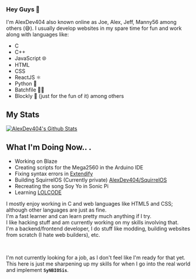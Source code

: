 ### Hey Guys 👋

I'm AlexDev404 also known online as Joe, Alex, Jeff, Manny56 among others (😅).
I usually develop websites in my spare time for fun and work along with languages like:
- C
- C++ 
- JavaScript 🌐
- HTML
- CSS
- ReactJS ⚛
- Python 🐍
- Batchfile 👨‍💻
- Blockly 🧱 (just for the fun of it) 
among others

## My Stats

[![AlexDev404's Github Stats](https://github-readme-stats.vercel.app/api?username=alexdev404&show_icons=true&theme=slateorange
)](https://github.com/anuraghazra/github-readme-stats) 

## What I'm Doing Now.. .
- Working on Blaze
- Creating scripts for the Mega2560 in the Arduino IDE
- Fixing syntax errors in [Extendify](https://github.com/AlexDev404/Extendify)
- Building SquirrelOS (Currently private) [AlexDev404/SquirrelOS](https://github.com/AlexDev404/SquirrelOS)
- Recreating the song Soy Yo in Sonic Pi
- Learning [LOLCODE](https://github.com/justinmeza/lolcode-spec/blob/master/v1.2/lolcode-spec-v1.2.md)

I mostly enjoy working in C and web languages like HTML5 and CSS; although other languages are just as fine. <br>
I'm a fast learner and can learn pretty much anything if I try. <br>
I like hacking stuff and am currently working on my skills involving that. <br>
I'm a backend/frontend developer, I do stuff like modding, building websites from scratch (I hate web builders), etc.

<br>

I'm not currently looking for a job, as I don't feel like I'm ready for that yet. This here is just me sharpening up my skills for when I go into the real world and implement **`SyNBIOSis`**.
<!--
**AlexDev404/AlexDev404** is a ✨ _special_ ✨ repository because its `README.md` (this file) appears on your GitHub profile.

Here are some ideas to get you started:

- 🔭 I’m currently working on ...
- 🌱 I’m currently learning ...
- 👯 I’m looking to collaborate on ...
- 🤔 I’m looking for help with ...
- 💬 Ask me about ...
- 📫 How to reach me: ...
- 😄 Pronouns: ...
- ⚡ Fun fact: ...
-->
